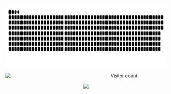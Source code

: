 <p align="center">
<a href=# ><img width="750" height="200" src="snake.svg"></a>
</p>

<p align="center">
<img align="left" width="47%" src="https://github-readme-stats.vercel.app/api?username=andresdiazv&show_icons=true&theme=radical"/>

<p align="center"> 
 Visitor count </br> </br>
  <img src="https://profile-counter.glitch.me/andresdiazv/count.svg" />
</p>
